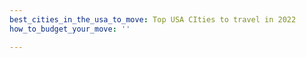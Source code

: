 ```yaml
---
best_cities_in_the_usa_to_move: Top USA CIties to travel in 2022
how_to_budget_your_move: ''

---
```

